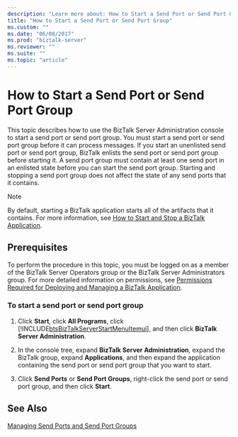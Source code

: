 ```yaml
---
description: "Learn more about: How to Start a Send Port or Send Port Group"
title: "How to Start a Send Port or Send Port Group"
ms.custom: ""
ms.date: "06/08/2017"
ms.prod: "biztalk-server"
ms.reviewer: ""
ms.suite: ""
ms.topic: "article"
---
```

# How to Start a Send Port or Send Port Group
This topic describes how to use the BizTalk Server Administration console to start a send port or send port group. You must start a send port or send port group before it can process messages. If you start an unenlisted send port or send port group, BizTalk enlists the send port or send port group before starting it. A send port group must contain at least one send port in an enlisted state before you can start the send port group. Starting and stopping a send port group does not affect the state of any send ports that it contains.  
  
> [!NOTE]
>  By default, starting a BizTalk application starts all of the artifacts that it contains. For more information, see [How to Start and Stop a BizTalk Application](../core/how-to-start-and-stop-a-biztalk-application.md).  
  
## Prerequisites  
 To perform the procedure in this topic, you must be logged on as a member of the BizTalk Server Operators group or the BizTalk Server Administrators group. For more detailed information on permissions, see [Permissions Required for Deploying and Managing a BizTalk Application](../core/permissions-required-for-deploying-and-managing-a-biztalk-application.md).  
  
### To start a send port or send port group  
  
1. Click **Start**, click **All Programs**, click [!INCLUDE[btsBizTalkServerStartMenuItemui](../includes/btsbiztalkserverstartmenuitemui-md.md)], and then click **BizTalk Server Administration**.  
  
2. In the console tree, expand **BizTalk Server Administration**, expand the BizTalk group, expand **Applications**, and then expand the application containing the send port or send port group that you want to start.  
  
3. Click **Send Ports** or **Send Port Groups**, right-click the send port or send port group, and then click **Start**.  
  
## See Also  
 [Managing Send Ports and Send Port Groups](../core/managing-send-ports-and-send-port-groups.md)
